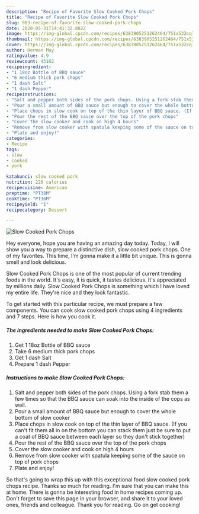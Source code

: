 ```yaml
---
description: "Recipe of Favorite Slow Cooked Pork Chops"
title: "Recipe of Favorite Slow Cooked Pork Chops"
slug: 983-recipe-of-favorite-slow-cooked-pork-chops
date: 2020-05-31T14:41:32.802Z
image: https://img-global.cpcdn.com/recipes/6383905251262464/751x532cq70/slow-cooked-pork-chops-recipe-main-photo.jpg
thumbnail: https://img-global.cpcdn.com/recipes/6383905251262464/751x532cq70/slow-cooked-pork-chops-recipe-main-photo.jpg
cover: https://img-global.cpcdn.com/recipes/6383905251262464/751x532cq70/slow-cooked-pork-chops-recipe-main-photo.jpg
author: Herman May
ratingvalue: 4.9
reviewcount: 43162
recipeingredient:
- "1 18oz Bottle of BBQ sauce"
- "6 medium thick pork chops"
- "1 dash Salt"
- "1 dash Pepper"
recipeinstructions:
- "Salt and pepper both sides of the pork chops. Using a fork stab them a few times so that the BBQ sauce can soak into the inside of the cops as well."
- "Pour a small amount of BBQ sauce but enough to cover the whole bottom of slow cooker"
- "Place chops in slow cook on top of the thin layer of BBQ sauce. (If you can&#39;t fit them all in on the bottom you can stack them just be sure to put a coat of BBQ sauce between each layer so they don&#39;t stick together)"
- "Pour the rest of the BBQ sauce over the top of the pork chops"
- "Cover the slow cooker and cook on high 4 hours"
- "Remove from slow cooker with spatula keeping some of the sauce on top of pork chops"
- "Plate and enjoy!"
categories:
- Recipe
tags:
- slow
- cooked
- pork

katakunci: slow cooked pork 
nutrition: 226 calories
recipecuisine: American
preptime: "PT38M"
cooktime: "PT36M"
recipeyield: "1"
recipecategory: Dessert

---
```



![Slow Cooked Pork Chops](https://img-global.cpcdn.com/recipes/6383905251262464/751x532cq70/slow-cooked-pork-chops-recipe-main-photo.jpg)

Hey everyone, hope you are having an amazing day today. Today, I will show you a way to prepare a distinctive dish, slow cooked pork chops. One of my favorites. This time, I'm gonna make it a little bit unique. This is gonna smell and look delicious.

Slow Cooked Pork Chops is one of the most popular of current trending foods in the world. It's easy, it is quick, it tastes delicious. It's appreciated by millions daily. Slow Cooked Pork Chops is something which I have loved my entire life. They're nice and they look fantastic.




To get started with this particular recipe, we must prepare a few components. You can cook slow cooked pork chops using 4 ingredients and 7 steps. Here is how you cook it.

<!--inarticleads1-->

##### The ingredients needed to make Slow Cooked Pork Chops:

1. Get 1 18oz Bottle of BBQ sauce
1. Take 6 medium thick pork chops
1. Get 1 dash Salt
1. Prepare 1 dash Pepper




<!--inarticleads2-->

##### Instructions to make Slow Cooked Pork Chops:

1. Salt and pepper both sides of the pork chops. Using a fork stab them a few times so that the BBQ sauce can soak into the inside of the cops as well.
1. Pour a small amount of BBQ sauce but enough to cover the whole bottom of slow cooker
1. Place chops in slow cook on top of the thin layer of BBQ sauce. (If you can&#39;t fit them all in on the bottom you can stack them just be sure to put a coat of BBQ sauce between each layer so they don&#39;t stick together)
1. Pour the rest of the BBQ sauce over the top of the pork chops
1. Cover the slow cooker and cook on high 4 hours
1. Remove from slow cooker with spatula keeping some of the sauce on top of pork chops
1. Plate and enjoy!




So that's going to wrap this up with this exceptional food slow cooked pork chops recipe. Thanks so much for reading. I'm sure that you can make this at home. There is gonna be interesting food in home recipes coming up. Don't forget to save this page in your browser, and share it to your loved ones, friends and colleague. Thank you for reading. Go on get cooking!

